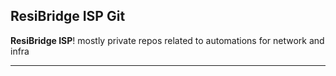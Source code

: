 ## ResiBridge ISP Git 

**ResiBridge ISP**! mostly private repos related to automations for network and infra

---
